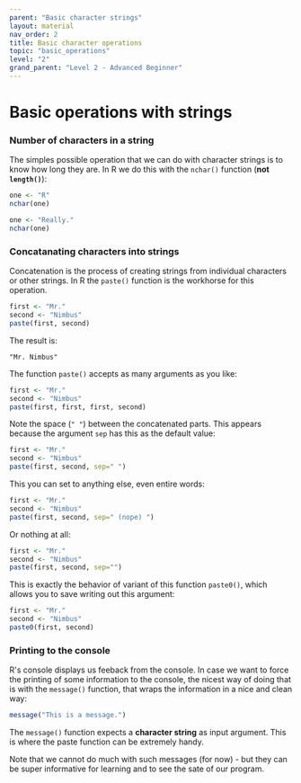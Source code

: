 ```yaml
---
parent: "Basic character strings" 
layout: material 
nav_order: 2
title: Basic character operations 
topic: "basic_operations"
level: "2"
grand_parent: "Level 2 - Advanced Beginner"
---
```


# Basic operations with strings

### Number of characters in a string

The simples possible operation that we can do with character strings is to know how long they are. In R we do this with the `nchar()` function (**not `length()`**):

```R
one <- "R"
nchar(one)
```

```R
one <- "Really."
nchar(one)
```

### Concatanating characters into strings

Concatenation is the process of creating strings from individual characters or other strings. In R the `paste()` function is the workhorse for this operation. 

```R
first <- "Mr."
second <- "Nimbus"
paste(first, second)
```

The result is:

```
"Mr. Nimbus"
```

The function `paste()` accepts as many arguments as you like: 

```R
first <- "Mr."
second <- "Nimbus"
paste(first, first, first, second)
```

Note the space (`" "`) between the concatenated parts. This appears because the argument `sep` has this as the default value:

```R
first <- "Mr."
second <- "Nimbus"
paste(first, second, sep=" ")
```

This you can set to anything else, even entire words:

```R
first <- "Mr."
second <- "Nimbus"
paste(first, second, sep=" (nope) ")
```

Or nothing at all:


```R
first <- "Mr."
second <- "Nimbus"
paste(first, second, sep="")
```

This is exactly the behavior of variant of this function `paste0()`, which allows you to save writing out this argument:

```R
first <- "Mr."
second <- "Nimbus"
paste0(first, second)
```

### Printing to the console

R's console displays us feeback from the console. In case we want to force the printing of some information to the console, the nicest way of doing that is with the `message()` function, that wraps the information in a nice and clean way:

```R
message("This is a message.")
```

The `message()` function expects a **character string** as input argument. This is where the paste function can be extremely handy.


Note that we cannot do much with such messages (for now) - but they can be super informative for learning and to see the sate of our program.







